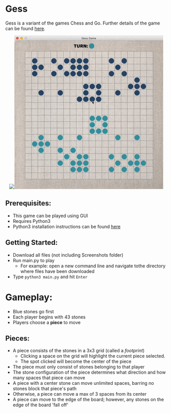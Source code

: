 # Gess

Gess is a variant of the games Chess and Go. Further details of the game can be found [here](https://en.wikipedia.org/wiki/Gess).
<p align="center">
<img src="https://raw.githubusercontent.com/mcastillo22/Gess/master/Screenshots/example.gif"><img src="https://raw.githubusercontent.com/mcastillo22/Gess/master/Screenshots/WinEx.gif"> 
</p>

## Prerequisites:
* This game can be played using GUI
* Requires Python3
* Python3 installation instructions can be found [here](https://realpython.com/installing-python/)

## Getting Started:
* Download all files (not including Screenshots folder)
* Run main.py to play
  * For example: open a new command line and navigate tothe directory where files have been downloaded
* Type `python3 main.py` and hit `Enter`

# Gameplay:
* Blue stones go first
* Each player begins with 43 stones
* Players choose a **piece** to move

## Pieces:
* A piece consists of the stones in a 3x3 grid (called a *footprint*)
  * Clicking a space on the grid will highlight the current piece selected.
  * The spot clicked will become the center of the piece
* The piece must only consist of stones belonging to that player
* The stone configuration of the piece determines what direction and how many spaces that piece can move
* A piece with a center stone can move unlimited spaces, barring no stones block that piece's path
* Otherwise, a piece can move a max of 3 spaces from its center
* A piece can move to the edge of the board; however, any stones on the edge of the board 'fall off'